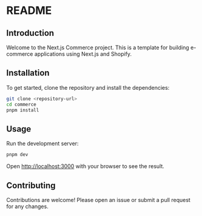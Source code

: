 # README

## Introduction

Welcome to the Next.js Commerce project. This is a template for building e-commerce applications using Next.js and Shopify.

## Installation

To get started, clone the repository and install the dependencies:

```bash
git clone <repository-url>
cd commerce
pnpm install
```

## Usage

Run the development server:

```bash
pnpm dev
```

Open [http://localhost:3000](http://localhost:3000) with your browser to see the result.

## Contributing

Contributions are welcome! Please open an issue or submit a pull request for any changes.

